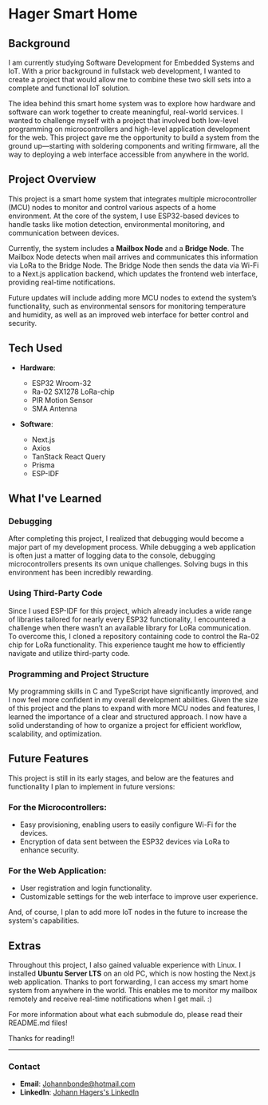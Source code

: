 # Hager Smart Home

## Background

I am currently studying Software Development for Embedded Systems and IoT. With a prior background in fullstack web development, I wanted to create a project that would allow me to combine these two skill sets into a complete and functional IoT solution.

The idea behind this smart home system was to explore how hardware and software can work together to create meaningful, real-world services. I wanted to challenge myself with a project that involved both low-level programming on microcontrollers and high-level application development for the web. This project gave me the opportunity to build a system from the ground up—starting with soldering components and writing firmware, all the way to deploying a web interface accessible from anywhere in the world.

## Project Overview

This project is a smart home system that integrates multiple microcontroller (MCU) nodes to monitor and control various aspects of a home environment. At the core of the system, I use ESP32-based devices to handle tasks like motion detection, environmental monitoring, and communication between devices.

Currently, the system includes a **Mailbox Node** and a **Bridge Node**. The Mailbox Node detects when mail arrives and communicates this information via LoRa to the Bridge Node. The Bridge Node then sends the data via Wi-Fi to a Next.js application backend, which updates the frontend web interface, providing real-time notifications.

Future updates will include adding more MCU nodes to extend the system’s functionality, such as environmental sensors for monitoring temperature and humidity, as well as an improved web interface for better control and security.

## Tech Used

- **Hardware**:
    - ESP32 Wroom-32
    - Ra-02 SX1278 LoRa-chip
    - PIR Motion Sensor
    - SMA Antenna

- **Software**:
    - Next.js
    - Axios
    - TanStack React Query
    - Prisma
    - ESP-IDF

## What I've Learned

### Debugging  
After completing this project, I realized that debugging would become a major part of my development process. While debugging a web application is often just a matter of logging data to the console, debugging microcontrollers presents its own unique challenges. Solving bugs in this environment has been incredibly rewarding.

### Using Third-Party Code  
Since I used ESP-IDF for this project, which already includes a wide range of libraries tailored for nearly every ESP32 functionality, I encountered a challenge when there wasn’t an available library for LoRa communication. To overcome this, I cloned a repository containing code to control the Ra-02 chip for LoRa functionality. This experience taught me how to efficiently navigate and utilize third-party code.

### Programming and Project Structure  
My programming skills in C and TypeScript have significantly improved, and I now feel more confident in my overall development abilities. Given the size of this project and the plans to expand with more MCU nodes and features, I learned the importance of a clear and structured approach. I now have a solid understanding of how to organize a project for efficient workflow, scalability, and optimization.

## Future Features

This project is still in its early stages, and below are the features and functionality I plan to implement in future versions:

### For the Microcontrollers:
- Easy provisioning, enabling users to easily configure Wi-Fi for the devices.
- Encryption of data sent between the ESP32 devices via LoRa to enhance security.

### For the Web Application:
- User registration and login functionality.
- Customizable settings for the web interface to improve user experience.

And, of course, I plan to add more IoT nodes in the future to increase the system's capabilities.

## Extras

Throughout this project, I also gained valuable experience with Linux. I installed **Ubuntu Server LTS** on an old PC, which is now hosting the Next.js web application. Thanks to port forwarding, I can access my smart home system from anywhere in the world. This enables me to monitor my mailbox remotely and receive real-time notifications when I get mail. :)

For more information about what each submodule do, please read their README.md files!

Thanks for reading!!

---

### Contact

- **Email**: Johannbonde@hotmail.com  
- **LinkedIn**: [Johann Hagers's LinkedIn](https://www.linkedin.com/in/johann-bonde-hager-9424b531b/)
